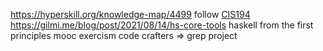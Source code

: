 https://hyperskill.org/knowledge-map/4499
follow [CIS194](https://www.seas.upenn.edu/~cis1940/spring13/lectures.html)
https://gilmi.me/blog/post/2021/08/14/hs-core-tools
haskell from the first principles
mooc 
exercism
code crafters => grep project
